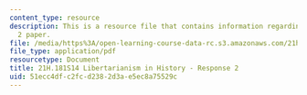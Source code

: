 ```yaml
---
content_type: resource
description: This is a resource file that contains information regarding response
  2 paper.
file: /media/https%3A/open-learning-course-data-rc.s3.amazonaws.com/21h-181-libertarianism-in-history-spring-2014/51ecc4dfc2fcd2382d3ae5ec8a75529c_MIT21H_181S14_Response2.pdf
file_type: application/pdf
resourcetype: Document
title: 21H.181S14 Libertarianism in History - Response 2
uid: 51ecc4df-c2fc-d238-2d3a-e5ec8a75529c
---
```

